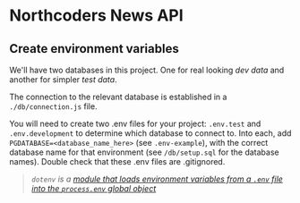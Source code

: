 # Northcoders News API

## Create environment variables

We'll have two databases in this project. One for real looking *dev data* and another for simpler *test data*.

The connection to the relevant database is established in a `./db/connection.js` file.

You will need to create two .env files for your project: `.env.test` and `.env.development` to determine which database to connect to. Into each, add `PGDATABASE=<database_name_here>` (see `.env-example`), with the correct database name for that environment (see `/db/setup.sql` for the database names). Double check that these .env files are .gitignored.

> _`dotenv` is a [module that loads environment variables from a `.env` file into the `process.env` global object](https://github.com/motdotla/dotenv#readme)_
